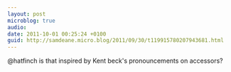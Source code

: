 ```yaml
---
layout: post
microblog: true
audio: 
date: 2011-10-01 00:25:24 +0100
guid: http://samdeane.micro.blog/2011/09/30/t119915780207943681.html
---
```

@hatfinch is that inspired by Kent beck's pronouncements on accessors?
